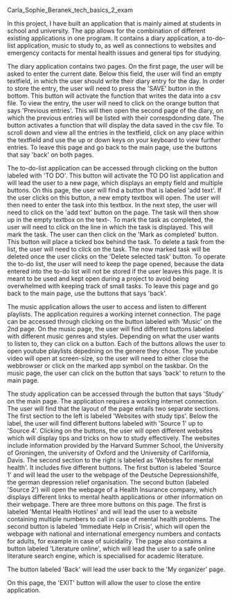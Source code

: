 Carla_Sophie_Beranek_tech_basics_2_exam

In this project, I have built an application that is mainly aimed at students in school and university. The app allows for the combination of different existing applications in one program. It contains a diary application, a to-do-list application, music to study to, as well as connections to websites and emergency contacts for mental health issues and general tips for studying.

The diary application contains two pages. On the first page, the user will be asked to enter the current date. Below this field, the user will find an empty textfield, in which the user should write their diary entry for the day. In order to store the entry, the user will need to press the 'SAVE' button in the bottom. This button will activate the function that writes the data into a csv file. To view the entry, the user will need to click on the orange button that says 'Previous entries'. This will then open the second page of the diary, on which the previous entries will be listed with their correspdonding date. The button activates a function that will display the data saved in the csv file. To scroll down and view all the entries in the textfield, click on any place within the textfield and use the up or down keys on your keyboard to view further entries. To leave this page and go back to the main page, use the buttons that say 'back' on both pages. 

The to-do-list application can be accessed through clicking on the button labeled with 'TO DO'. This button will activate the TO DO list application and will lead the user to a new page, which displays an empty field and multiple buttons. On this page, the user will find a button that is labeled 'add text'. If the user clicks on this button, a new empty textbox will open. The user will then need to enter the task into this textbox. In the next step, the user will need to click on the 'add text' button on the page. The task will then show up in the empty textbox on the text-. To mark the task as completed, the user will need to click on the line in which the task is displayed. This will mark the task. The user can then click on the 'Mark as completed' button. This button will place a ticked box behind the task. To delete a task from the list, the user will need to click on the task. The now marked task will be deleted once the user clicks on the 'Delete selected task' button. To operate the to-do list, the user will need to keep the page opened, because the data entered into the to-do list will not be stored if the user leaves this page. It is meant to be used and kept open during a project to avoid being overwhelmed with keeping track of small tasks. 
To leave this page and go back to the main page, use the buttons that says 'back'. 

The music application allows the user to access and listen to different playlists. The application requires a working internet connection. The page can be accessed through clicking on the button labeled with 'Music' on the 2nd page. On the music page, the user will find  different buttons labeled with different music genres and styles. Depending on what the user wants to listen to, they can click on a button. Each of the buttons allows the user to open youtube playlists depedning on the genere they chose. The youtube video will open at screen-size, so the user will need to either close the webbrowser or click on the marked app symbol on the taskbar. On the music page, the user can click on the button that says 'back' to return to the main page.

The study application can be accessed through the button that says 'Study' on the main page. The application requires a working internet connection. The user will find that the layout of the page entails two separate sections. The first section to the left is labeled 'Websites with study tips'. Below the label, the user will find different buttons labeled with 'Source 1' up to 'Source 4'. Clicking on the buttons, the user will open different websites which will display tips and tricks on how to study effectively. The websites include information provided by the Harvard Summer School, the University of Groningen, the university of Oxford and the University of Carlifornia, Davis. The second section to the right is labeled as 'Websites for mental health'. It includes five different buttons. The first button is labeled 'Source 1' and will lead the user to the webpage of the Deutsche Depressionshilfe, the german depression relief organisation. The second button (labeled 'Source 2') will open the webpage of a Health Insurance company, which displays different links to mental health applications or other information on their webpage. There are three more buttons on this page. The first is labeled 'Mental Health Hotlines' and will lead the user to a website containing multiple numbers to call in case of mental health problems. The second button is labeled 'Immediate Help in Crisis', which will open the webpage with national and international emergency numbers and contacts for adults, for example in case of suicidality. The page also contains a button labeled 'Literature online', which will lead the user to a safe online literature search engine, which is specialised for academic literature. 

The button labeled 'Back' will lead the user back to the 'My organizer' page. 

On this page, the 'EXIT' button will allow the user to close the entire application. 
